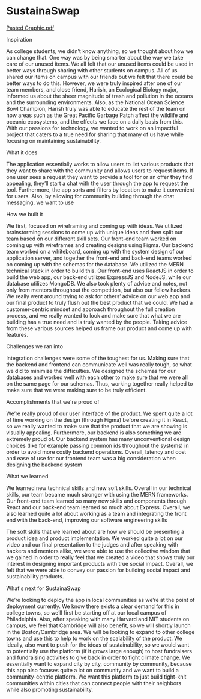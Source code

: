 # SustainaSwap

[Pasted Graphic.pdf](https://github.com/zhouzih04/hackharvard23/files/14339276/Pasted.Graphic.pdf)


Inspiration

As college students, we didn't know anything, so we thought about how we can change that. One way was by being smarter about the way we take care of our unused items. We all felt that our unused items could be used in better ways through sharing with other students on campus. All of us shared our items on campus with our friends but we felt that there could be better ways to do this. However, we were truly inspired after one of our team members, and close friend, Harish, an Ecological Biology major, informed us about the sheer magnitude of trash and pollution in the oceans and the surrounding environments. Also, as the National Ocean Science Bowl Champion, Harish truly was able to educate the rest of the team on how areas such as the Great Pacific Garbage Patch affect the wildlife and oceanic ecosystems, and the effects we face on a daily basis from this. With our passions for technology, we wanted to work on an impactful project that caters to a true need for sharing that many of us have while focusing on maintaining sustainability.

What it does

The application essentially works to allow users to list various products that they want to share with the community and allows users to request items. If one user sees a request they want to provide a tool for or an offer they find appealing, they’ll start a chat with the user through the app to request the tool. Furthermore, the app sorts and filters by location to make it convenient for users. Also, by allowing for community building through the chat messaging, we want to use

How we built it

We first, focused on wireframing and coming up with ideas. We utilized brainstorming sessions to come up with unique ideas and then split our team based on our different skill sets. Our front-end team worked on coming up with wireframes and creating designs using Figma. Our backend team worked on a whiteboard, coming up with the system design of our application server, and together the front-end and back-end teams worked on coming up with the schemas for the database. We utilized the MERN technical stack in order to build this. Our front-end uses ReactJS in order to build the web app, our back-end utilizes ExpressJS and NodeJS, while our database utilizes MongoDB. We also took plenty of advice and notes, not only from mentors throughout the competition, but also our fellow hackers. We really went around trying to ask for others’ advice on our web app and our final product to truly flush out the best product that we could. We had a customer-centric mindset and approach throughout the full creation process, and we really wanted to look and make sure that what we are building has a true need and is truly wanted by the people. Taking advice from these various sources helped us frame our product and come up with features.

Challenges we ran into

Integration challenges were some of the toughest for us. Making sure that the backend and frontend can communicate well was really tough, so what we did to minimize the difficulties. We designed the schemas for our databases and worked well with each other to make sure that we were all on the same page for our schemas. Thus, working together really helped to make sure that we were making sure to be truly efficient.

Accomplishments that we're proud of

We’re really proud of our user interface of the product. We spent quite a lot of time working on the design (through Figma) before creating it in React, so we really wanted to make sure that the product that we are showing is visually appealing. Furthermore, our backend is also something we are extremely proud of. Our backend system has many unconventional design choices (like for example passing common ids throughout the systems) in order to avoid more costly backend operations. Overall, latency and cost and ease of use for our frontend team was a big consideration when designing the backend system

What we learned

We learned new technical skills and new soft skills. Overall in our technical skills, our team became much stronger with using the MERN frameworks. Our front-end team learned so many new skills and components through React and our back-end team learned so much about Express. Overall, we also learned quite a lot about working as a team and integrating the front end with the back-end, improving our software engineering skills

The soft skills that we learned about are how we should be presenting a product idea and product implementation. We worked quite a lot on our video and our final presentation to the judges and after speaking with hackers and mentors alike, we were able to use the collective wisdom that we gained in order to really feel that we created a video that shows truly our interest in designing important products with true social impact. Overall, we felt that we were able to convey our passion for building social impact and sustainability products.

What's next for SustainaSwap

We’re looking to deploy the app in local communities as we’re at the point of deployment currently. We know there exists a clear demand for this in college towns, so we’ll first be starting off at our local campus of Philadelphia. Also, after speaking with many Harvard and MIT students on campus, we feel that Cambridge will also benefit, so we will shortly launch in the Boston/Cambridge area. We will be looking to expand to other college towns and use this to help to work on the scalability of the product. We ideally, also want to push for the ideas of sustainability, so we would want to potentially use the platform (if it grows large enough) to host fundraisers and fundraising activities to give back in order to fight climate change. We essentially want to expand city by city, community by community, because this app also focuses quite a lot on community and we want to build a community-centric platform. We want this platform to just build tight-knit communities within cities that can connect people with their neighbors while also promoting sustainability.
